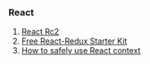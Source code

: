 ### React
1. [React Rc2](https://github.com/facebook/react/issues/10294#issuecomment-328704324)
2. [Free React-Redux Starter Kit](http://www.systango.com/blog/free-react-redux-starter-kit/?utm_content=bufferef4f0&utm_medium=social&utm_source=twitter.com&utm_campaign=buffer)
3. [How to safely use React context](https://medium.com/@mweststrate/how-to-safely-use-react-context-b7e343eff076)
